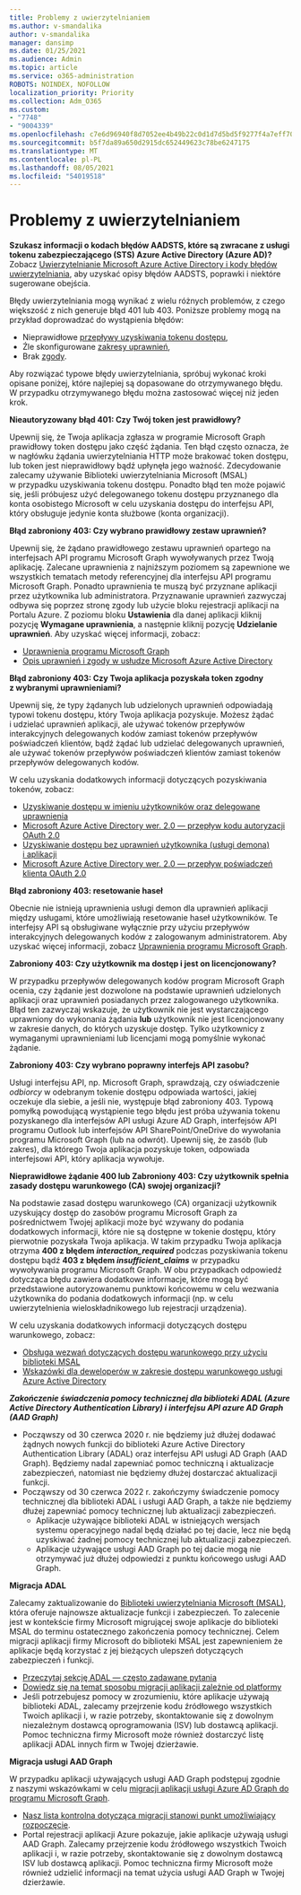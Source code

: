 ```yaml
---
title: Problemy z uwierzytelnianiem
ms.author: v-smandalika
author: v-smandalika
manager: dansimp
ms.date: 01/25/2021
ms.audience: Admin
ms.topic: article
ms.service: o365-administration
ROBOTS: NOINDEX, NOFOLLOW
localization_priority: Priority
ms.collection: Adm_O365
ms.custom:
- "7748"
- "9004339"
ms.openlocfilehash: c7e6d96940f8d7052ee4b49b22c0d1d7d5bd5f9277f4a7eff709def1da2e13af
ms.sourcegitcommit: b5f7da89a650d2915dc652449623c78be6247175
ms.translationtype: MT
ms.contentlocale: pl-PL
ms.lasthandoff: 08/05/2021
ms.locfileid: "54019518"
---
```

# <a name="authentication-issues"></a>Problemy z uwierzytelnianiem

**Szukasz informacji o kodach błędów AADSTS, które są zwracane z usługi tokenu zabezpieczającego (STS) Azure Active Directory (Azure AD)?** Zobacz [Uwierzytelnianie Microsoft Azure Active Directory i kody błędów uwierzytelniania](https://docs.microsoft.com/azure/active-directory/develop/reference-aadsts-error-codes), aby uzyskać opisy błędów AADSTS, poprawki i niektóre sugerowane obejścia.

Błędy uwierzytelniania mogą wynikać z wielu różnych problemów, z czego większość z nich generuje błąd 401 lub 403. Poniższe problemy mogą na przykład doprowadzać do wystąpienia błędów:

- Nieprawidłowe [przepływy uzyskiwania tokenu dostępu](https://docs.microsoft.com/azure/active-directory/develop/authentication-vs-authorization), 
- Źle skonfigurowane [zakresy uprawnień](https://docs.microsoft.com/azure/active-directory/develop/v2-permissions-and-consent), 
- Brak [zgody](https://docs.microsoft.com/azure/active-directory/develop/howto-convert-app-to-be-multi-tenant#understanding-user-and-admin-consent).

Aby rozwiązać typowe błędy uwierzytelniania, spróbuj wykonać kroki opisane poniżej, które najlepiej są dopasowane do otrzymywanego błędu. W przypadku otrzymywanego błędu można zastosować więcej niż jeden krok.

**Nieautoryzowany błąd 401: Czy Twój token jest prawidłowy?**

Upewnij się, że Twoja aplikacja zgłasza w programie Microsoft Graph prawidłowy token dostępu jako część żądania. Ten błąd często oznacza, że w nagłówku żądania uwierzytelniania HTTP może brakować token dostępu, lub token jest nieprawidłowy bądź upłynęła jego ważność. Zdecydowanie zalecamy używanie Biblioteki uwierzytelniania Microsoft (MSAL) w przypadku uzyskiwania tokenu dostępu. Ponadto błąd ten może pojawić się, jeśli próbujesz użyć delegowanego tokenu dostępu przyznanego dla konta osobistego Microsoft w celu uzyskania dostępu do interfejsu API, który obsługuje jedynie konta służbowe (konta organizacji).

**Błąd zabroniony 403: Czy wybrano prawidłowy zestaw uprawnień?**

Upewnij się, że żądano prawidłowego zestawu uprawnień opartego na interfejsach API programu Microsoft Graph wywoływanych przez Twoją aplikację. Zalecane uprawnienia z najniższym poziomem są zapewnione we wszystkich tematach metody referencyjnej dla interfejsu API programu Microsoft Graph. Ponadto uprawnienia te muszą być przyznane aplikacji przez użytkownika lub administratora. Przyznawanie uprawnień zazwyczaj odbywa się poprzez stronę zgody lub użycie bloku rejestracji aplikacji na Portalu Azure. Z poziomu bloku **Ustawienia** dla danej aplikacji kliknij pozycję **Wymagane uprawnienia**, a następnie kliknij pozycję **Udzielanie uprawnień**. Aby uzyskać więcej informacji, zobacz:

- [Uprawnienia programu Microsoft Graph](https://docs.microsoft.com/graph/permissions-reference) 
- [Opis uprawnień i zgody w usłudze Microsoft Azure Active Directory](https://docs.microsoft.com/azure/active-directory/develop/v2-permissions-and-consent)

**Błąd zabroniony 403: Czy Twoja aplikacja pozyskała token zgodny z wybranymi uprawnieniami?**

Upewnij się, że typy żądanych lub udzielonych uprawnień odpowiadają typowi tokenu dostępu, który Twoja aplikacja pozyskuje. Możesz żądać i udzielać uprawnień aplikacji, ale używać tokenów przepływów interakcyjnych delegowanych kodów zamiast tokenów przepływów poświadczeń klientów, bądź żądać lub udzielać delegowanych uprawnień, ale używać tokenów przepływów poświadczeń klientów zamiast tokenów przepływów delegowanych kodów.

W celu uzyskania dodatkowych informacji dotyczących pozyskiwania tokenów, zobacz:

- [Uzyskiwanie dostępu w imieniu użytkowników oraz delegowane uprawnienia](https://docs.microsoft.com/graph/auth-v2-user) 
- [Microsoft Azure Active Directory wer. 2.0 — przepływ kodu autoryzacji OAuth 2.0](https://docs.microsoft.com/azure/active-directory/develop/v2-oauth2-auth-code-flow) 
- [Uzyskiwanie dostępu bez uprawnień użytkownika (usługi demona) i aplikacji](https://docs.microsoft.com/graph/auth-v2-service) 
- [Microsoft Azure Active Directory wer. 2.0 — przepływ poświadczeń klienta OAuth 2.0](https://docs.microsoft.com/azure/active-directory/develop/v2-oauth2-client-creds-grant-flow)

**Błąd zabroniony 403: resetowanie haseł**

Obecnie nie istnieją uprawnienia usługi demon dla uprawnień aplikacji między usługami, które umożliwiają resetowanie haseł użytkowników. Te interfejsy API są obsługiwane wyłącznie przy użyciu przepływów interakcyjnych delegowanych kodów z zalogowanym administratorem. Aby uzyskać więcej informacji, zobacz [Uprawnienia programu Microsoft Graph](https://docs.microsoft.com/graph/permissions-reference).

**Zabroniony 403: Czy użytkownik ma dostęp i jest on licencjonowany?**

W przypadku przepływów delegowanych kodów program Microsoft Graph ocenia, czy żądanie jest dozwolone na podstawie uprawnień udzielonych aplikacji oraz uprawnień posiadanych przez zalogowanego użytkownika. Błąd ten zazwyczaj wskazuje, że użytkownik nie jest wystarczającego uprawniony do wykonania żądania **lub** użytkownik nie jest licencjonowany w zakresie danych, do których uzyskuje dostęp. Tylko użytkownicy z wymaganymi uprawnieniami lub licencjami mogą pomyślnie wykonać żądanie.

**Zabroniony 403: Czy wybrano poprawny interfejs API zasobu?**

Usługi interfejsu API, np. Microsoft Graph, sprawdzają, czy oświadczenie *odbiorcy* w odebranym tokenie dostępu odpowiada wartości, jakiej oczekuje dla siebie, a jeśli nie, występuje błąd zabroniony 403. Typową pomyłką powodującą wystąpienie tego błędu jest próba używania tokenu pozyskanego dla interfejsów API usługi Azure AD Graph, interfejsów API programu Outlook lub interfejsów API SharePoint/OneDrive do wywołania programu Microsoft Graph (lub na odwrót). Upewnij się, że zasób (lub zakres), dla którego Twoja aplikacja pozyskuje token, odpowiada interfejsowi API, który aplikacja wywołuje.

**Nieprawidłowe żądanie 400 lub Zabroniony 403: Czy użytkownik spełnia zasady dostępu warunkowego (CA) swojej organizacji?**

Na podstawie zasad dostępu warunkowego (CA) organizacji użytkownik uzyskujący dostęp do zasobów programu Microsoft Graph za pośrednictwem Twojej aplikacji może być wzywany do podania dodatkowych informacji, które nie są dostępne w tokenie dostępu, który pierwotnie pozyskała Twoja aplikacja. W takim przypadku Twoja aplikacja otrzyma **400 z błędem *interaction_required*** podczas pozyskiwania tokenu dostępu bądź **403 z błędem *insufficient_claims*** w przypadku wywoływania programu Microsoft Graph. W obu przypadkach odpowiedź dotycząca błędu zawiera dodatkowe informacje, które mogą być przedstawione autoryzowanemu punktowi końcowemu w celu wezwania użytkownika do podania dodatkowych informacji (np. w celu uwierzytelnienia wieloskładnikowego lub rejestracji urządzenia).

W celu uzyskania dodatkowych informacji dotyczących dostępu warunkowego, zobacz:

- [Obsługa wezwań dotyczących dostępu warunkowego przy użyciu biblioteki MSAL](https://docs.microsoft.com/azure/active-directory/develop/msal-error-handling-dotnet#conditional-access-and-claims-challenges) 
- [Wskazówki dla deweloperów w zakresie dostępu warunkowego usługi Azure Active Directory](https://docs.microsoft.com/azure/active-directory/develop/v2-conditional-access-dev-guide)

***Zakończenie świadczenia pomocy technicznej dla biblioteki ADAL (Azure Active Directory Authentication Library) i interfejsu API azure AD Graph (AAD Graph)***

- Począwszy od 30 czerwca 2020 r. nie będziemy już dłużej dodawać żądnych nowych funkcji do biblioteki Azure Active Directory Authentication Library (ADAL) oraz interfejsu API usługi AD Graph (AAD Graph). Będziemy nadal zapewniać pomoc techniczną i aktualizacje zabezpieczeń, natomiast nie będziemy dłużej dostarczać aktualizacji funkcji.
- Począwszy od 30 czerwca 2022 r. zakończymy świadczenie pomocy technicznej dla biblioteki ADAL i usługi AAD Graph, a także nie będziemy dłużej zapewniać pomocy technicznej lub aktualizacji zabezpieczeń.
    - Aplikacje używające biblioteki ADAL w istniejących wersjach systemu operacyjnego nadal będą działać po tej dacie, lecz nie będą uzyskiwać żadnej pomocy technicznej lub aktualizacji zabezpieczeń.
    - Aplikacje używające usługi AAD Graph po tej dacie mogą nie otrzymywać już dłużej odpowiedzi z punktu końcowego usługi AAD Graph.

**Migracja ADAL**

Zalecamy zaktualizowanie do [Biblioteki uwierzytelniania Microsoft (MSAL)](https://docs.microsoft.com/azure/active-directory/develop/v2-overview), która oferuje najnowsze aktualizacje funkcji i zabezpieczeń. To zalecenie jest w kontekście firmy Microsoft migrującej swoje aplikacje do biblioteki MSAL do terminu ostatecznego zakończenia pomocy technicznej. Celem migracji aplikacji firmy Microsoft do biblioteki MSAL jest zapewnieniem że aplikacje będą korzystać z jej bieżących ulepszeń dotyczących zabezpieczeń i funkcji.

- [Przeczytaj sekcję ADAL — często zadawane pytania](https://docs.microsoft.com/azure/active-directory/develop/msal-migration#frequently-asked-questions-faq) 
- [Dowiedz się na temat sposobu migracji aplikacji zależnie od platformy](https://docs.microsoft.com/azure/active-directory/develop/msal-migration#frequently-asked-questions-faq) 
- Jeśli potrzebujesz pomocy w zrozumieniu, które aplikacje używają biblioteki ADAL, zalecamy przejrzenie kodu źródłowego wszystkich Twoich aplikacji i, w razie potrzeby, skontaktowanie się z dowolnym niezależnym dostawcą oprogramowania (ISV) lub dostawcą aplikacji. Pomoc techniczna firmy Microsoft może również dostarczyć listę aplikacji ADAL innych firm w Twojej dzierżawie.

**Migracja usługi AAD Graph**

W przypadku aplikacji używających usługi AAD Graph podstępuj zgodnie z naszymi wskazówkami w celu [migracji aplikacji usługi Azure AD Graph do programu Microsoft Graph](https://docs.microsoft.com/graph/migrate-azure-ad-graph-planning-checklist?view=graph-rest-1.0&preserve-view=true).

- [Nasz lista kontrolna dotycząca migracji stanowi punkt umożliwiający rozpoczęcie](https://docs.microsoft.com/graph/migrate-azure-ad-graph-planning-checklist). 
- Portal rejestracji aplikacji Azure pokazuje, jakie aplikacje używają usługi AAD Graph. Zalecamy przejrzenie kodu źródłowego wszystkich Twoich aplikacji i, w razie potrzeby, skontaktowanie się z dowolnym dostawcą ISV lub dostawcą aplikacji. Pomoc techniczna firmy Microsoft może również udzielić informacji na temat użycia usługi AAD Graph w Twojej dzierżawie.

 










